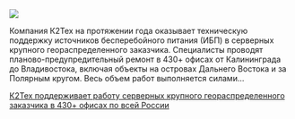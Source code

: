 <!--2025-05-23 13:20:15-->
<div class="yb">
  <div class="rss habr"><img src="https://habrastorage.org/getpro/habr/upload_files/390/ed1/ee0/390ed1ee09880ceedf7825cb6108b881.jpg" /><p>Компания К2Тех на протяжении года оказывает техническую поддержку источников бесперебойного питания (ИБП) в серверных крупного геораспределенного заказчика. Специалисты проводят планово-предупредительный ремонт в 430+ офисах от Калининграда до Владивостока, включая объекты на островах Дальнего Востока и за Полярным кругом. Весь объем работ выполняется силами... <p class="titl"><a href="https://habr.com/ru/companies/k2tech/news/912274/?utm_source=habrahabr&utm_medium=rss&utm_campaign=912274">К2Тех поддерживает работу серверных крупного геораспределенного заказчика в 430+ офисах по всей России</a></p></div>
</div>
